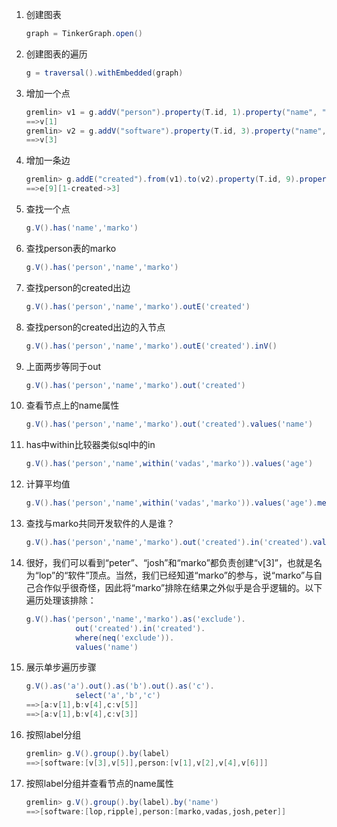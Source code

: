 1. 创建图表

   ```groovy
   graph = TinkerGraph.open()
   ```

2. 创建图表的遍历

   ```groovy
   g = traversal().withEmbedded(graph)
   ```

3. 增加一个点

   ```groovy
   gremlin> v1 = g.addV("person").property(T.id, 1).property("name", "marko").property("age", 29).next()
   ==>v[1]
   gremlin> v2 = g.addV("software").property(T.id, 3).property("name", "lop").property("lang", "java").next()
   ==>v[3]
   ```

4. 增加一条边

   ```groovy
   gremlin> g.addE("created").from(v1).to(v2).property(T.id, 9).property("weight", 0.4)
   ==>e[9][1-created->3]
   ```

5. 查找一个点

   ```groovy
   g.V().has('name','marko')
   ```

6. 查找person表的marko

   ```groovy
   g.V().has('person','name','marko')
   ```

7. 查找person的created出边

   ```groovy
   g.V().has('person','name','marko').outE('created')
   ```

8. 查找person的created出边的入节点

   ```groovy
   g.V().has('person','name','marko').outE('created').inV()
   ```

9. 上面两步等同于out

   ```groovy
   g.V().has('person','name','marko').out('created')
   ```

10. 查看节点上的name属性

    ```groovy
    g.V().has('person','name','marko').out('created').values('name')
    ```

11. has中within比较器类似sql中的in

    ```groovy
    g.V().has('person','name',within('vadas','marko')).values('age')
    ```

12. 计算平均值

    ```groovy
    g.V().has('person','name',within('vadas','marko')).values('age').mean()
    ```

13. 查找与marko共同开发软件的人是谁？

    ```groovy
    g.V().has('person','name','marko').out('created').in('created').values('name')
    ```

14. 很好，我们可以看到“peter”、“josh”和“marko”都负责创建“v[3]”，也就是名为“lop”的“软件”顶点。当然，我们已经知道“marko”的参与，说“marko”与自己合作似乎很奇怪，因此将“marko”排除在结果之外似乎是合乎逻辑的。以下遍历处理该排除：

    ```groovy
    g.V().has('person','name','marko').as('exclude').
               out('created').in('created').
               where(neq('exclude')).
               values('name') 
    ```

15. 展示单步遍历步骤

    ```groovy
    g.V().as('a').out().as('b').out().as('c').
               select('a','b','c')
    ==>[a:v[1],b:v[4],c:v[5]]
    ==>[a:v[1],b:v[4],c:v[3]]
    ```

16. 按照label分组

    ```groovy
    gremlin> g.V().group().by(label)
    ==>[software:[v[3],v[5]],person:[v[1],v[2],v[4],v[6]]]
    ```

17. 按照label分组并查看节点的name属性

    ```groovy
    gremlin> g.V().group().by(label).by('name')
    ==>[software:[lop,ripple],person:[marko,vadas,josh,peter]]
    ```

    